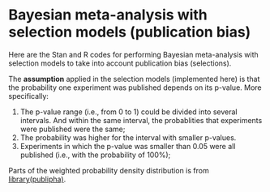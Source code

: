 # Bayesian meta-analysis with selection models (publication bias)


Here are the Stan and R codes for performing Bayesian meta-analysis with selection models to take into account publication bias (selections). 

The **assumption** applied in the selection models (implemented here) is that the probability one experiment was published depends on its p-value. More specifically:
  
  1. The p-value range (i.e., from 0 to 1) could be divided into several intervals. And within the same interval, the probablities that experiments were published were the same;
  2. The probability was higher for the interval with smaller p-values.
  3. Experiments in which the p-value was smaller than 0.05 were all published (i.e., with the probability of 100%);  
   
Parts of the weighted probability density distribution is from [library(publipha)](https://github.com/JonasMoss/publipha). 
